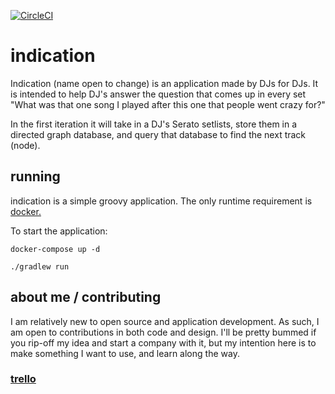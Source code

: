 [![CircleCI](https://circleci.com/gh/johntosberg/indication/tree/master.svg?style=svg)](https://circleci.com/gh/johntosberg/indication/tree/master)

# indication
Indication (name open to change) is an application made by DJs for DJs. It is intended to help DJ's answer the question that comes up in every set "What was that one song I played after this one that people went crazy for?"

In the first iteration it will take in a DJ's Serato setlists, store them in a directed graph database, and query that database to find the next track (node). 

## running
indication is a simple groovy application. The only runtime requirement is [docker.](https://www.docker.com/)

To start the application:

`docker-compose up -d`

`./gradlew run`

## about me / contributing
I am relatively new to open source and application development. As such, I am open to contributions in both code and design. I'll be pretty bummed if you rip-off my idea and start a company with it, but my intention here is to make something I want to use, and learn along the way. 

### [trello](https://trello.com/b/6Ut0l0Ag)
